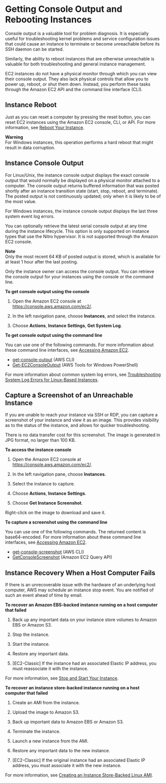 # Getting Console Output and Rebooting Instances<a name="instance-console"></a>

Console output is a valuable tool for problem diagnosis\. It is especially useful for troubleshooting kernel problems and service configuration issues that could cause an instance to terminate or become unreachable before its SSH daemon can be started\. 

Similarly, the ability to reboot instances that are otherwise unreachable is valuable for both troubleshooting and general instance management\. 

EC2 instances do not have a physical monitor through which you can view their console output\. They also lack physical controls that allow you to power up, reboot, or shut them down\. Instead, you perform these tasks through the Amazon EC2 API and the command line interface \(CLI\)\. 

## Instance Reboot<a name="instance-console-rebooting"></a>

 Just as you can reset a computer by pressing the reset button, you can reset EC2 instances using the Amazon EC2 console, CLI, or API\. For more information, see [Reboot Your Instance](ec2-instance-reboot.md)\. 

**Warning**  
For Windows instances, this operation performs a hard reboot that might result in data corruption\. 

## Instance Console Output<a name="instance-console-console-output"></a>

For Linux/Unix, the instance console output displays the exact console output that would normally be displayed on a physical monitor attached to a computer\. The console output returns buffered information that was posted shortly after an instance transition state \(start, stop, reboot, and terminate\)\. The posted output is not continuously updated; only when it is likely to be of the most value\.

For Windows instances, the instance console output displays the last three system event log errors\.

You can optionally retrieve the latest serial console output at any time during the instance lifecycle\. This option is only supported on instance types that use the Nitro hypervisor\. It is not supported through the Amazon EC2 console\.

**Note**  
Only the most recent 64 KB of posted output is stored, which is available for at least 1 hour after the last posting\.

Only the instance owner can access the console output\. You can retrieve the console output for your instances using the console or the command line\.

**To get console output using the console**

1. Open the Amazon EC2 console at [https://console\.aws\.amazon\.com/ec2/](https://console.aws.amazon.com/ec2/)\.

1. In the left navigation pane, choose **Instances**, and select the instance\.

1. Choose **Actions**, **Instance Settings**, **Get System Log**\.

**To get console output using the command line**

You can use one of the following commands\. For more information about these command line interfaces, see [Accessing Amazon EC2](concepts.md#access-ec2)\.
+ [get\-console\-output](https://docs.aws.amazon.com/cli/latest/reference/ec2/get-console-output.html) \(AWS CLI\)
+ [Get\-EC2ConsoleOutput](https://docs.aws.amazon.com/powershell/latest/reference/items/Get-EC2ConsoleOutput.html) \(AWS Tools for Windows PowerShell\)

For more information about common system log errors, see [Troubleshooting System Log Errors for Linux\-Based Instances](TroubleshootingInstances.md#system-log-errors-linux)\.

## Capture a Screenshot of an Unreachable Instance<a name="instance-console-screenshot"></a>

If you are unable to reach your instance via SSH or RDP, you can capture a screenshot of your instance and view it as an image\. This provides visibility as to the status of the instance, and allows for quicker troubleshooting\.

There is no data transfer cost for this screenshot\. The image is generated in JPG format, no larger than 100 KB\.

**To access the instance console**

1. Open the Amazon EC2 console at [https://console\.aws\.amazon\.com/ec2/](https://console.aws.amazon.com/ec2/)\.

1. In the left navigation pane, choose **Instances**\.

1. Select the instance to capture\.

1. Choose **Actions**, **Instance Settings**\.

1. Choose **Get Instance Screenshot**\.

Right\-click on the image to download and save it\.

**To capture a screenshot using the command line**

You can use one of the following commands\. The returned content is base64\-encoded\. For more information about these command line interfaces, see [Accessing Amazon EC2](concepts.md#access-ec2)\.
+ [get\-console\-screenshot](https://docs.aws.amazon.com/cli/latest/reference/ec2/get-console-screenshot.html) \(AWS CLI\)
+ [GetConsoleScreenshot](https://docs.aws.amazon.com/AWSEC2/latest/APIReference/ApiReference-query-GetConsoleScreenshot.html) \(Amazon EC2 Query API\)

## Instance Recovery When a Host Computer Fails<a name="instance-machine-failure"></a>

If there is an unrecoverable issue with the hardware of an underlying host computer, AWS may schedule an instance stop event\. You are notified of such an event ahead of time by email\.

**To recover an Amazon EBS\-backed instance running on a host computer that failed**

1. Back up any important data on your instance store volumes to Amazon EBS or Amazon S3\.

1. Stop the instance\.

1. Start the instance\.

1. Restore any important data\.

1. \[EC2\-Classic\] If the instance had an associated Elastic IP address, you must reassociate it with the instance\.

For more information, see [Stop and Start Your Instance](Stop_Start.md)\.

**To recover an instance store\-backed instance running on a host computer that failed**

1. Create an AMI from the instance\.

1. Upload the image to Amazon S3\.

1. Back up important data to Amazon EBS or Amazon S3\.

1. Terminate the instance\.

1. Launch a new instance from the AMI\.

1. Restore any important data to the new instance\.

1. \[EC2\-Classic\] If the original instance had an associated Elastic IP address, you must associate it with the new instance\.

For more information, see [Creating an Instance Store\-Backed Linux AMI](creating-an-ami-instance-store.md)\.